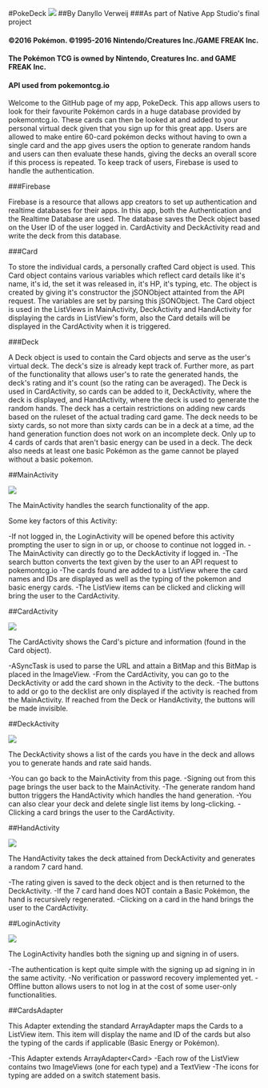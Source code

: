 #PokeDeck
![](https://github.com/DVerweij/PokeDeck/blob/master/app/src/main/res/drawable/pokedeck.png)
##By Danyllo Verweij
###As part of Native App Studio's final project
#### ©2016 Pokémon. ©1995-2016 Nintendo/Creatures Inc./GAME FREAK Inc.
#### The Pokémon TCG is owned by Nintendo, Creatures Inc. and GAME FREAK Inc.
#### API used from pokemontcg.io

Welcome to the GitHub page of my app, PokeDeck. This app allows users to look for their favourite Pokémon cards in a huge database provided by pokemontcg.io. These cards can then be looked at and added to your personal virtual deck given that you sign up for this great app. Users are allowed to make entire 60-card pokémon decks without having to own a single card and the app gives users the option to generate random hands and users can then evaluate these hands, giving the decks an overall score if this process is repeated. To keep track of users, Firebase is used to handle the authentication.

###Firebase

Firebase is a resource that allows app creators to set up authentication and realtime databases for their apps. In this app, both the Authentication and the Realtime Database are used. The database saves the Deck object based on the User ID of the user logged in. CardActivity and DeckActivity read and write the deck from this database.


###Card

To store the individual cards, a personally crafted Card object is used. This Card object contains various variables which reflect card details like it's name, it's id, the set it was released in, it's HP, it's typing, etc. The object is created by giving it's constructor the jSONObject attainted from the API request. The variables are set by parsing this jSONObject. The Card object is used in the ListViews in MainActivity, DeckActivity and HandActivity for displaying the cards in ListView's form, also the Card details will be displayed in the CardActivity when it is triggered.

###Deck

A Deck object is used to contain the Card objects and serve as the user's virtual deck. The deck's size is already kept track of. Further more, as part of the functionality that allows user's to rate the generated hands, the deck's rating and it's count (so the rating can be averaged). The Deck is used in CardActivity, so cards can be added to it, DeckActivity, where the deck is displayed, and HandActivity, where the deck is used to generate the random hands. The deck has a certain restrictions on adding new cards based on the ruleset of the actual trading card game. The deck needs to be sixty cards, so not more than sixty cards can be in a deck at a time, ad the hand generation function does not work on an incomplete deck. Only up to 4 cards of cards that aren't basic energy can be used in a deck. The deck also needs at least one basic Pokémon as the game cannot be played without a basic pokemon.

##MainActivity

![](https://github.com/DVerweij/PokeDeck/blob/master/app/src/main/res/drawable/device-2016-12-16-234014.png)

The MainActivity handles the search functionality of the app. 

Some key factors of this Activity:

-If not logged in, the LoginActivity will be opened before this activity prompting the user to sign in or up, or choose to continue not logged in.
-The MainActivity can directly go to the DeckActivity if logged in.
-The search button converts the text given by the user to an API request to pokemontcg.io
-The cards found are added to a ListView where the card names and IDs are displayed as well as the typing of the pokemon and basic energy cards.
-The ListView items can be clicked and clicking will bring the user to the CardActivity.

##CardActivity

![](https://github.com/DVerweij/PokeDeck/blob/master/app/src/main/res/drawable/device-2016-12-16-234228.png)

The CardActivity shows the Card's picture and information (found in the Card object).

-ASyncTask is used to parse the URL and attain a BitMap and this BitMap is placed in the ImageView.
-From the CardActivity, you can go to the DeckActivity or add the card shown in the Activity to the deck.
-The buttons to add or go to the decklist are only displayed if the activity is reached from the MainActivity. If reached from the Deck or HandActivity, the buttons will be made invisible.

##DeckActivity

![](https://github.com/DVerweij/PokeDeck/blob/master/app/src/main/res/drawable/device-2016-12-16-234325.png)

The DeckActivity shows a list of the cards you have in the deck and allows you to generate hands and rate said hands.

-You can go back to the MainActivity from this page.
-Signing out from this page brings the user back to the MainActivity.
-The generate random hand button triggers the HandActivity which handles the hand generation.
-You can also clear your deck and delete single list items by long-clicking.
-Clicking a card brings the user to the CardActivity.

##HandActivity

![](https://github.com/DVerweij/PokeDeck/blob/master/app/src/main/res/drawable/device-2016-12-16-234415.png)

The HandActivity takes the deck attained from DeckActivity and generates a random 7 card hand.

-The rating given is saved to the deck object and is then returned to the DeckActivity.
-If the 7 card hand does NOT contain a Basic Pokémon, the hand is recursively regenerated.
-Clicking on a card in the hand brings the user to the CardActivity.

##LoginActivity

![](https://github.com/DVerweij/PokeDeck/blob/master/app/src/main/res/drawable/device-2016-12-16-234540.png)

The LoginActivity handles both the signing up and signing in of users.

-The authentication is kept quite simple with the signing up ad signing in in the same activity.
-No verification or password recovery implemented yet.
-Offline button allows users to not log in at the cost of some user-only functionalities.

##CardsAdapter

This Adapter extending the standard ArrayAdapter maps the Cards to a ListView item. This item will display the name and ID of the cards but also the typing of the cards if applicable (Basic Energy or Pokémon).

-This Adapter extends ArrayAdapter\<Card\>
-Each row of the ListView contains two ImageViews (one for each type) and a TextView
-The icons for typing are added on a switch statement basis.


